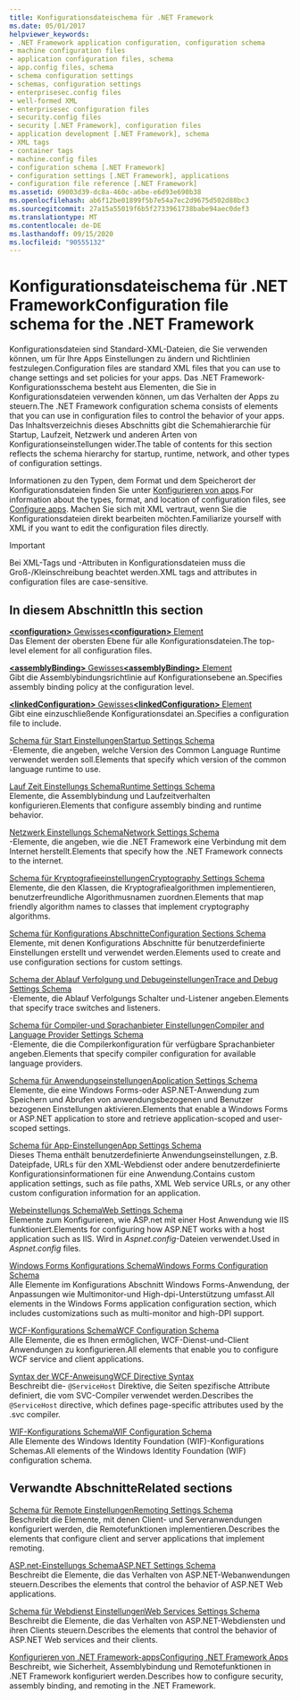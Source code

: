```yaml
---
title: Konfigurationsdateischema für .NET Framework
ms.date: 05/01/2017
helpviewer_keywords:
- .NET Framework application configuration, configuration schema
- machine configuration files
- application configuration files, schema
- app.config files, schema
- schema configuration settings
- schemas, configuration settings
- enterprisesec.config files
- well-formed XML
- enterprisesec configuration files
- security.config files
- security [.NET Framework], configuration files
- application development [.NET Framework], schema
- XML tags
- container tags
- machine.config files
- configuration schema [.NET Framework]
- configuration settings [.NET Framework], applications
- configuration file reference [.NET Framework]
ms.assetid: 69003d39-dc8a-460c-a6be-e6d93e690b38
ms.openlocfilehash: ab6f12be01899f5b7e54a7ec2d9675d502d88bc3
ms.sourcegitcommit: 27a15a55019f6b5f2733961738babe94aec0def3
ms.translationtype: MT
ms.contentlocale: de-DE
ms.lasthandoff: 09/15/2020
ms.locfileid: "90555132"
---
```

# <a name="configuration-file-schema-for-the-net-framework"></a><span data-ttu-id="d596f-102">Konfigurationsdateischema für .NET Framework</span><span class="sxs-lookup"><span data-stu-id="d596f-102">Configuration file schema for the .NET Framework</span></span>

<span data-ttu-id="d596f-103">Konfigurationsdateien sind Standard-XML-Dateien, die Sie verwenden können, um für Ihre Apps Einstellungen zu ändern und Richtlinien festzulegen.</span><span class="sxs-lookup"><span data-stu-id="d596f-103">Configuration files are standard XML files that you can use to change settings and set policies for your apps.</span></span> <span data-ttu-id="d596f-104">Das .NET Framework-Konfigurationsschema besteht aus Elementen, die Sie in Konfigurationsdateien verwenden können, um das Verhalten der Apps zu steuern.</span><span class="sxs-lookup"><span data-stu-id="d596f-104">The .NET Framework configuration schema consists of elements that you can use in configuration files to control the behavior of your apps.</span></span> <span data-ttu-id="d596f-105">Das Inhaltsverzeichnis dieses Abschnitts gibt die Schemahierarchie für Startup, Laufzeit, Netzwerk und anderen Arten von Konfigurationseinstellungen wider.</span><span class="sxs-lookup"><span data-stu-id="d596f-105">The table of contents for this section reflects the schema hierarchy for startup, runtime, network, and other types of configuration settings.</span></span>

<span data-ttu-id="d596f-106">Informationen zu den Typen, dem Format und dem Speicherort der Konfigurationsdateien finden Sie unter [Konfigurieren von apps](../index.md).</span><span class="sxs-lookup"><span data-stu-id="d596f-106">For information about the types, format, and location of configuration files, see [Configure apps](../index.md).</span></span> <span data-ttu-id="d596f-107">Machen Sie sich mit XML vertraut, wenn Sie die Konfigurationsdateien direkt bearbeiten möchten.</span><span class="sxs-lookup"><span data-stu-id="d596f-107">Familiarize yourself with XML if you want to edit the configuration files directly.</span></span>

> [!IMPORTANT]
> <span data-ttu-id="d596f-108">Bei XML-Tags und -Attributen in Konfigurationsdateien muss die Groß-/Kleinschreibung beachtet werden.</span><span class="sxs-lookup"><span data-stu-id="d596f-108">XML tags and attributes in configuration files are case-sensitive.</span></span>

## <a name="in-this-section"></a><span data-ttu-id="d596f-109">In diesem Abschnitt</span><span class="sxs-lookup"><span data-stu-id="d596f-109">In this section</span></span>

<span data-ttu-id="d596f-110">[**\<configuration>** Gewisses](configuration-element.md)</span><span class="sxs-lookup"><span data-stu-id="d596f-110">[**\<configuration>** Element](configuration-element.md)</span></span>\
<span data-ttu-id="d596f-111">Das Element der obersten Ebene für alle Konfigurationsdateien.</span><span class="sxs-lookup"><span data-stu-id="d596f-111">The top-level element for all configuration files.</span></span>

<span data-ttu-id="d596f-112">[**\<assemblyBinding>** Gewisses](assemblybinding-element-for-configuration.md)</span><span class="sxs-lookup"><span data-stu-id="d596f-112">[**\<assemblyBinding>** Element](assemblybinding-element-for-configuration.md)</span></span>\
<span data-ttu-id="d596f-113">Gibt die Assemblybindungsrichtlinie auf Konfigurationsebene an.</span><span class="sxs-lookup"><span data-stu-id="d596f-113">Specifies assembly binding policy at the configuration level.</span></span>

<span data-ttu-id="d596f-114">[**\<linkedConfiguration>** Gewisses](linkedconfiguration-element.md)</span><span class="sxs-lookup"><span data-stu-id="d596f-114">[**\<linkedConfiguration>** Element](linkedconfiguration-element.md)</span></span>\
<span data-ttu-id="d596f-115">Gibt eine einzuschließende Konfigurationsdatei an.</span><span class="sxs-lookup"><span data-stu-id="d596f-115">Specifies a configuration file to include.</span></span>

<span data-ttu-id="d596f-116">[Schema für Start Einstellungen](./startup/index.md)</span><span class="sxs-lookup"><span data-stu-id="d596f-116">[Startup Settings Schema](./startup/index.md)</span></span>\
<span data-ttu-id="d596f-117">-Elemente, die angeben, welche Version des Common Language Runtime verwendet werden soll.</span><span class="sxs-lookup"><span data-stu-id="d596f-117">Elements that specify which version of the common language runtime to use.</span></span>

<span data-ttu-id="d596f-118">[Lauf Zeit Einstellungs Schema](./runtime/index.md)</span><span class="sxs-lookup"><span data-stu-id="d596f-118">[Runtime Settings Schema](./runtime/index.md)</span></span>\
<span data-ttu-id="d596f-119">Elemente, die Assemblybindung und Laufzeitverhalten konfigurieren.</span><span class="sxs-lookup"><span data-stu-id="d596f-119">Elements that configure assembly binding and runtime behavior.</span></span>

<span data-ttu-id="d596f-120">[Netzwerk Einstellungs Schema](./network/index.md)</span><span class="sxs-lookup"><span data-stu-id="d596f-120">[Network Settings Schema](./network/index.md)</span></span>\
<span data-ttu-id="d596f-121">-Elemente, die angeben, wie die .NET Framework eine Verbindung mit dem Internet herstellt.</span><span class="sxs-lookup"><span data-stu-id="d596f-121">Elements that specify how the .NET Framework connects to the internet.</span></span>

<span data-ttu-id="d596f-122">[Schema für Kryptografieeinstellungen](./cryptography/index.md)</span><span class="sxs-lookup"><span data-stu-id="d596f-122">[Cryptography Settings Schema](./cryptography/index.md)</span></span>\
<span data-ttu-id="d596f-123">Elemente, die den Klassen, die Kryptografiealgorithmen implementieren, benutzerfreundliche Algorithmusnamen zuordnen.</span><span class="sxs-lookup"><span data-stu-id="d596f-123">Elements that map friendly algorithm names to classes that implement cryptography algorithms.</span></span>

<span data-ttu-id="d596f-124">[Schema für Konfigurations Abschnitte](configuration-sections-schema.md)</span><span class="sxs-lookup"><span data-stu-id="d596f-124">[Configuration Sections Schema](configuration-sections-schema.md)</span></span>\
<span data-ttu-id="d596f-125">Elemente, mit denen Konfigurations Abschnitte für benutzerdefinierte Einstellungen erstellt und verwendet werden.</span><span class="sxs-lookup"><span data-stu-id="d596f-125">Elements used to create and use configuration sections for custom settings.</span></span>

<span data-ttu-id="d596f-126">[Schema der Ablauf Verfolgung und Debugeinstellungen](./trace-debug/index.md)</span><span class="sxs-lookup"><span data-stu-id="d596f-126">[Trace and Debug Settings Schema](./trace-debug/index.md)</span></span>\
<span data-ttu-id="d596f-127">-Elemente, die Ablauf Verfolgungs Schalter und-Listener angeben.</span><span class="sxs-lookup"><span data-stu-id="d596f-127">Elements that specify trace switches and listeners.</span></span>

<span data-ttu-id="d596f-128">[Schema für Compiler-und Sprachanbieter Einstellungen](./compiler/index.md)</span><span class="sxs-lookup"><span data-stu-id="d596f-128">[Compiler and Language Provider Settings Schema](./compiler/index.md)</span></span>\
<span data-ttu-id="d596f-129">-Elemente, die die Compilerkonfiguration für verfügbare Sprachanbieter angeben.</span><span class="sxs-lookup"><span data-stu-id="d596f-129">Elements that specify compiler configuration for available language providers.</span></span>

<span data-ttu-id="d596f-130">[Schema für Anwendungseinstellungen](application-settings-schema.md)</span><span class="sxs-lookup"><span data-stu-id="d596f-130">[Application Settings Schema](application-settings-schema.md)</span></span>\
<span data-ttu-id="d596f-131">Elemente, die eine Windows Forms-oder ASP.NET-Anwendung zum Speichern und Abrufen von anwendungsbezogenen und Benutzer bezogenen Einstellungen aktivieren.</span><span class="sxs-lookup"><span data-stu-id="d596f-131">Elements that enable a Windows Forms or ASP.NET application to store and retrieve application-scoped and user-scoped settings.</span></span>

<span data-ttu-id="d596f-132">[Schema für App-Einstellungen](./appsettings/index.md)</span><span class="sxs-lookup"><span data-stu-id="d596f-132">[App Settings Schema](./appsettings/index.md)</span></span>\
<span data-ttu-id="d596f-133">Dieses Thema enthält benutzerdefinierte Anwendungseinstellungen, z.B. Dateipfade, URLs für den XML-Webdienst oder andere benutzerdefinierte Konfigurationsinformationen für eine Anwendung.</span><span class="sxs-lookup"><span data-stu-id="d596f-133">Contains custom application settings, such as file paths, XML Web service URLs, or any other custom configuration information for an application.</span></span>

<span data-ttu-id="d596f-134">[Webeinstellungs Schema](./web/index.md)</span><span class="sxs-lookup"><span data-stu-id="d596f-134">[Web Settings Schema](./web/index.md)</span></span>\
<span data-ttu-id="d596f-135">Elemente zum Konfigurieren, wie ASP.net mit einer Host Anwendung wie IIS funktioniert.</span><span class="sxs-lookup"><span data-stu-id="d596f-135">Elements for configuring how ASP.NET works with a host application such as IIS.</span></span> <span data-ttu-id="d596f-136">Wird in *Aspnet.config*-Dateien verwendet.</span><span class="sxs-lookup"><span data-stu-id="d596f-136">Used in *Aspnet.config* files.</span></span>

<span data-ttu-id="d596f-137">[Windows Forms Konfigurations Schema](winforms/index.md)</span><span class="sxs-lookup"><span data-stu-id="d596f-137">[Windows Forms Configuration Schema](winforms/index.md)</span></span>\
<span data-ttu-id="d596f-138">Alle Elemente im Konfigurations Abschnitt Windows Forms-Anwendung, der Anpassungen wie Multimonitor-und High-dpi-Unterstützung umfasst.</span><span class="sxs-lookup"><span data-stu-id="d596f-138">All elements in the Windows Forms application configuration section, which includes customizations such as multi-monitor and high-DPI support.</span></span>

<span data-ttu-id="d596f-139">[WCF-Konfigurations Schema](./wcf/index.md)</span><span class="sxs-lookup"><span data-stu-id="d596f-139">[WCF Configuration Schema](./wcf/index.md)</span></span>\
<span data-ttu-id="d596f-140">Alle Elemente, die es Ihnen ermöglichen, WCF-Dienst-und-Client Anwendungen zu konfigurieren.</span><span class="sxs-lookup"><span data-stu-id="d596f-140">All elements that enable you to configure WCF service and client applications.</span></span>

<span data-ttu-id="d596f-141">[Syntax der WCF-Anweisung](./wcf-directive/index.md)</span><span class="sxs-lookup"><span data-stu-id="d596f-141">[WCF Directive Syntax](./wcf-directive/index.md)</span></span>\
<span data-ttu-id="d596f-142">Beschreibt die- `@ServiceHost` Direktive, die Seiten spezifische Attribute definiert, die vom SVC-Compiler verwendet werden.</span><span class="sxs-lookup"><span data-stu-id="d596f-142">Describes the `@ServiceHost` directive, which defines page-specific attributes used by the .svc compiler.</span></span>

<span data-ttu-id="d596f-143">[WIF-Konfigurations Schema](windows-identity-foundation/index.md)</span><span class="sxs-lookup"><span data-stu-id="d596f-143">[WIF Configuration Schema](windows-identity-foundation/index.md)</span></span>\
<span data-ttu-id="d596f-144">Alle Elemente des Windows Identity Foundation (WIF)-Konfigurations Schemas.</span><span class="sxs-lookup"><span data-stu-id="d596f-144">All elements of the Windows Identity Foundation (WIF) configuration schema.</span></span>

## <a name="related-sections"></a><span data-ttu-id="d596f-145">Verwandte Abschnitte</span><span class="sxs-lookup"><span data-stu-id="d596f-145">Related sections</span></span>

<span data-ttu-id="d596f-146">[Schema für Remote Einstellungen](/previous-versions/dotnet/netframework-4.0/z415cf9a(v=vs.100))</span><span class="sxs-lookup"><span data-stu-id="d596f-146">[Remoting Settings Schema](/previous-versions/dotnet/netframework-4.0/z415cf9a(v=vs.100))</span></span>\
<span data-ttu-id="d596f-147">Beschreibt die Elemente, mit denen Client- und Serveranwendungen konfiguriert werden, die Remotefunktionen implementieren.</span><span class="sxs-lookup"><span data-stu-id="d596f-147">Describes the elements that configure client and server applications that implement remoting.</span></span>

<span data-ttu-id="d596f-148">[ASP.net-Einstellungs Schema](/previous-versions/dotnet/netframework-4.0/b5ysx397(v=vs.100))</span><span class="sxs-lookup"><span data-stu-id="d596f-148">[ASP.NET Settings Schema](/previous-versions/dotnet/netframework-4.0/b5ysx397(v=vs.100))</span></span>\
<span data-ttu-id="d596f-149">Beschreibt die Elemente, die das Verhalten von ASP.NET-Webanwendungen steuern.</span><span class="sxs-lookup"><span data-stu-id="d596f-149">Describes the elements that control the behavior of ASP.NET Web applications.</span></span>

<span data-ttu-id="d596f-150">[Schema für Webdienst Einstellungen](/previous-versions/dotnet/netframework-4.0/cctwteet(v=vs.100))</span><span class="sxs-lookup"><span data-stu-id="d596f-150">[Web Services Settings Schema](/previous-versions/dotnet/netframework-4.0/cctwteet(v=vs.100))</span></span>\
<span data-ttu-id="d596f-151">Beschreibt die Elemente, die das Verhalten von ASP.NET-Webdiensten und ihren Clients steuern.</span><span class="sxs-lookup"><span data-stu-id="d596f-151">Describes the elements that control the behavior of ASP.NET Web services and their clients.</span></span>

<span data-ttu-id="d596f-152">[Konfigurieren von .NET Framework-apps](/previous-versions/dotnet/netframework-4.0/kza1yk3a(v=vs.100))</span><span class="sxs-lookup"><span data-stu-id="d596f-152">[Configuring .NET Framework Apps](/previous-versions/dotnet/netframework-4.0/kza1yk3a(v=vs.100))</span></span>\
<span data-ttu-id="d596f-153">Beschreibt, wie Sicherheit, Assemblybindung und Remotefunktionen in .NET Framework konfiguriert werden.</span><span class="sxs-lookup"><span data-stu-id="d596f-153">Describes how to configure security, assembly binding, and remoting in the .NET Framework.</span></span>
